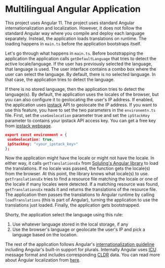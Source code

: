 # Multilingual Angular Application

This project uses Angular 11. The project uses standard Angular internationalization and localization. However, it does not follow the standard Angular way where you compile and deploy each language separately.  Instead, the application loads translations on runtime. The loading happens in `main.ts` before the application bootstraps itself. 

Let's go through what happens in `main.ts`. Before bootstrapping the application the application calls `getDefaultLanguage` that tries to detect the active locale/language. If the user has previously selected the language, that language is used. The user interface contains a combo box where the user can select the language. By default, there is no selected language. In that case, the application tries to detect the language.

If there is no stored language, then the application tries to detect the language(s). By default, the application uses the locales of the browser, but you can also configure it to geolocating the user's IP address. If enabled, the application uses [ipstack](https://ipstack.com/) API to geolocate the IP address. If you want to use this feature, you have to set the two parameters in the `environemtn.ts` file. First, set the `useGeolocation` parameter true and set the `ipStackKey` parameter to contains your ipstack API access key. You can get a free key from [ipstack webpage](https://ipstack.com/).

```json
export const environment = {
 useGeolocation: true,
 ipStackKey: "<your_ipstack_key>"
};
```

Now the application might have the locale or might not have the locale. In either way, it calls `getTranslationsEx` from [Soluling's Angular library](https://github.com/soluling/I18N/tree/master/Library/Angular) to load the translations. If no locale was passed, the function gets the locale(s) from the browser. At this point, the library knows what locale(s) to use. `getTranslationsEx`  tries to find a resource file matching the locale or one of the locale if many locales were detected. If a matching resource was found, `getTranslationsEx`  reads it and returns the translations of the resource file. The application then passes the translations to Angular runtime by calling `loadTranslations` (this is part of Angular), turning the application to use the translations just loaded. Finally, the application gets bootstrapped. 

Shorty, the application select the language using this rule:

1. Use whatever language stored in the local storage, if any
2. Use the browser's language or geolocate the user's IP and pick a language based on the location.

The rest of the application follows Angular's [internationalization guideline](https://angular.io/guide/i18n) including Angular's built-in support for plurals. Internally Angular uses [ICU](http://site.icu-project.org/) message format and includes corresponding [CLDR](http://cldr.unicode.org/) data. You can read more about Angular localization from [here](https://www.soluling.com/Help/Angular/Index.htm).

